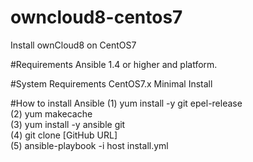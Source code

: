 # owncloud8-centos7
Install ownCloud8 on CentOS7

#Requirements
Ansible 1.4 or higher and platform.

#System Requirements
CentOS7.x Minimal Install

#How to install Ansible
 (1) yum install -y git epel-release<br>
 (2) yum makecache<br>
 (3) yum install -y ansible git<br>
 (4) git clone [GitHub URL]<br>
 (5) ansible-playbook -i host install.yml
